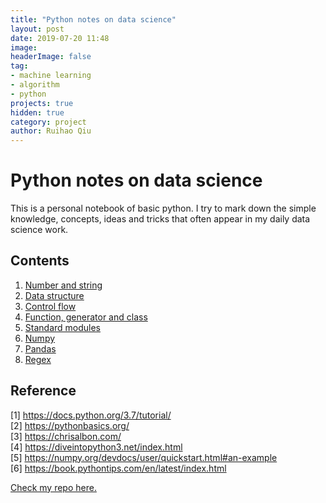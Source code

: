 ```yaml
---
title: "Python notes on data science"
layout: post
date: 2019-07-20 11:48
image:
headerImage: false
tag:
- machine learning
- algorithm
- python
projects: true
hidden: true
category: project
author: Ruihao Qiu
---
```


# Python notes on data science

This is a personal notebook of basic python. I try to mark down the simple knowledge, concepts, ideas and tricks that often appear in my daily data science work.

## Contents

1. [Number and string](https://github.com/RuihaoQiu/Python-notes/blob/master/number-and-string.markdown)
1. [Data structure](https://github.com/RuihaoQiu/Python-notes/blob/master/data-structure.markdown)
1. [Control flow](https://github.com/RuihaoQiu/Python-notes/blob/master/control-flow.markdown)
1. [Function, generator and class](https://github.com/RuihaoQiu/Python-notes/blob/master/function-generator-class.markdown)
1. [Standard modules](https://github.com/RuihaoQiu/Python-notes/blob/master/module-and-package.markdown)
1. [Numpy](https://github.com/RuihaoQiu/Python-notes/blob/master/numpy-notes.markdown)
1. [Pandas](https://github.com/RuihaoQiu/Python-notes/blob/master/pandas-notes.markdown)
1. [Regex](https://github.com/RuihaoQiu/Python-notes/blob/master/regex-notes.markdown)

## Reference

[1] https://docs.python.org/3.7/tutorial/  
[2] https://pythonbasics.org/  
[3] https://chrisalbon.com/  
[4] https://diveintopython3.net/index.html  
[5] https://numpy.org/devdocs/user/quickstart.html#an-example  
[6] https://book.pythontips.com/en/latest/index.html

[Check my repo here.](https://github.com/RuihaoQiu/Python-notes)
